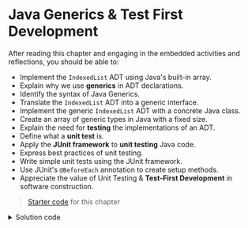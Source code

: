<!--
lecture: 4 
--->

# Java Generics & Test First Development

After reading this chapter and engaging in the embedded activities and reflections, you should be able to:

- Implement the `IndexedList` ADT using Java's built-in array.
- Explain why we use **generics** in ADT declarations.
- Identify the syntax of Java Generics.
- Translate the `IndexedList` ADT into a generic interface.
- Implement the generic `IndexedList` ADT with a concrete Java class.
- Create an array of generic types in Java with a fixed size.
- Explain the need for **testing** the implementations of an ADT.
- Define what a **unit test** is.
- Apply the **JUnit framework** to **unit testing** Java code.
- Express best practices of unit testing.
- Write simple unit tests using the JUnit framework.
- Use JUnit's `@BeforeEach` annotation to create setup methods.
- Appreciate the value of Unit Testing & **Test-First Development** in software construction.

> [Starter code](../../zip/chap04-starter.zip) for this chapter

<details class="solution" data-release="Sep 8, 2023 17:00:00">
<summary>Solution code</summary>

[Solution code](../../zip/chap04-solution.zip) for this chapter.

</details>